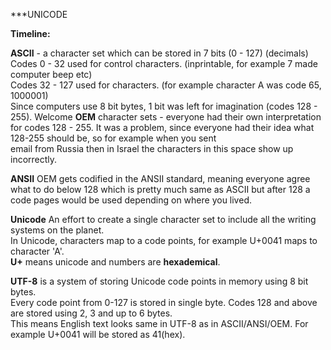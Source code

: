 ***UNICODE

**Timeline:**

**ASCII** - a character set which can be stored in 7 bits (0 - 127) (decimals) 
Codes 0 - 32 used for control characters. (inprintable, for example 7 made computer beep etc)  
Codes 32 - 127 used for characters. (for example character A was code 65, 1000001)  
Since computers use 8 bit bytes, 1 bit was left for imagination (codes 128 - 255).
Welcome **OEM** character sets - everyone had their own interpretation for codes 128 - 255.
It was a problem, since everyone had their idea what 128-255 should be, so for example when you sent  
email from Russia then in Israel the characters in this space show up incorrectly.

**ANSII**
OEM gets codified in the ANSII standard, meaning everyone agree what to do below 128 which is pretty much same
as ASCII but after 128 a code pages would be used depending on where you lived.

**Unicode**
An effort to create a single character set to include all the writing systems on the planet.  
In Unicode, characters map to a code points, for example U+0041 maps to character 'A'.  
**U+** means unicode and numbers are **hexademical**.  

**UTF-8** is a system of storing Unicode code points in memory using 8 bit bytes.  
Every code point from 0-127 is stored in single byte.
Codes 128 and above are stored using 2, 3 and up to 6 bytes.  
This means English text looks same in UTF-8 as in ASCII/ANSI/OEM. For example U+0041 will be stored as 41(hex).

